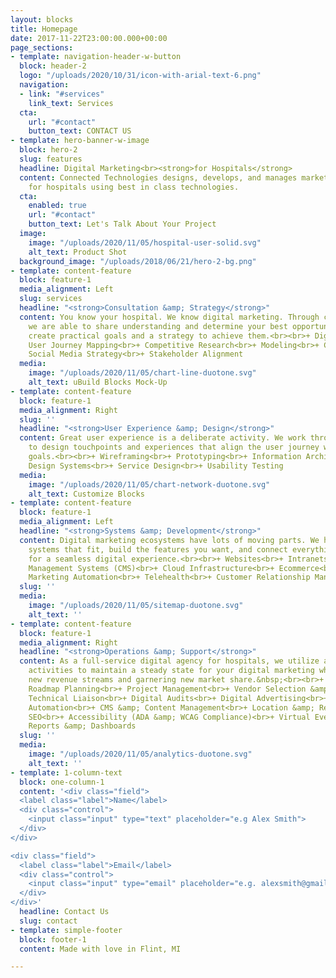 ```yaml
---
layout: blocks
title: Homepage
date: 2017-11-22T23:00:00.000+00:00
page_sections:
- template: navigation-header-w-button
  block: header-2
  logo: "/uploads/2020/10/31/icon-with-arial-text-6.png"
  navigation:
  - link: "#services"
    link_text: Services
  cta:
    url: "#contact"
    button_text: CONTACT US
- template: hero-banner-w-image
  block: hero-2
  slug: features
  headline: Digital Marketing<br><strong>for Hospitals</strong>
  content: Connected Technologies designs, develops, and manages marketing solutions
    for hospitals using best in class technologies.
  cta:
    enabled: true
    url: "#contact"
    button_text: Let's Talk About Your Project
  image:
    image: "/uploads/2020/11/05/hospital-user-solid.svg"
    alt_text: Product Shot
  background_image: "/uploads/2018/06/21/hero-2-bg.png"
- template: content-feature
  block: feature-1
  media_alignment: Left
  slug: services
  headline: "<strong>Consultation &amp; Strategy</strong>"
  content: You know your hospital. We know digital marketing. Through collaboration
    we are able to share understanding and determine your best opportunities, then
    create practical goals and a strategy to achieve them.<br><br>+ Digital Transformation<br>+
    User Journey Mapping<br>+ Competitive Research<br>+ Modeling<br>+ Content Strategy<br>+
    Social Media Strategy<br>+ Stakeholder Alignment
  media:
    image: "/uploads/2020/11/05/chart-line-duotone.svg"
    alt_text: uBuild Blocks Mock-Up
- template: content-feature
  block: feature-1
  media_alignment: Right
  slug: ''
  headline: "<strong>User Experience &amp; Design</strong>"
  content: Great user experience is a deliberate activity. We work through the strategy
    to design touchpoints and experiences that align the user journey with your organizational
    goals.<br><br>+ Wireframing<br>+ Prototyping<br>+ Information Architecture<br>+
    Design Systems<br>+ Service Design<br>+ Usability Testing
  media:
    image: "/uploads/2020/11/05/chart-network-duotone.svg"
    alt_text: Customize Blocks
- template: content-feature
  block: feature-1
  media_alignment: Left
  headline: "<strong>Systems &amp; Development</strong>"
  content: Digital marketing ecosystems have lots of moving parts. We help you select
    systems that fit, build the features you want, and connect everything together
    for a seamless digital experience.<br><br>+ Websites<br>+ Intranets<br>+ Content
    Management Systems (CMS)<br>+ Cloud Infrastructure<br>+ Ecommerce<br>+ Forms<br>+
    Marketing Automation<br>+ Telehealth<br>+ Customer Relationship Management (CRM)
  slug: ''
  media:
    image: "/uploads/2020/11/05/sitemap-duotone.svg"
    alt_text: ''
- template: content-feature
  block: feature-1
  media_alignment: Right
  headline: "<strong>Operations &amp; Support</strong>"
  content: As a full-service digital agency for hospitals, we utilize a variety of
    activities to maintain a steady state for your digital marketing while driving
    new revenue streams and garnering new market share.&nbsp;<br><br>+ Budget &amp;
    Roadmap Planning<br>+ Project Management<br>+ Vendor Selection &amp; Management<br>+
    Technical Liaison<br>+ Digital Audits<br>+ Digital Advertising<br>+ Marketing
    Automation<br>+ CMS &amp; Content Management<br>+ Location &amp; Reputation Management<br>+
    SEO<br>+ Accessibility (ADA &amp; WCAG Compliance)<br>+ Virtual Events<br>+ Training<br>+
    Reports &amp; Dashboards
  slug: ''
  media:
    image: "/uploads/2020/11/05/analytics-duotone.svg"
    alt_text: ''
- template: 1-column-text
  block: one-column-1
  content: '<div class="field">
  <label class="label">Name</label>
  <div class="control">
    <input class="input" type="text" placeholder="e.g Alex Smith">
  </div>
</div>

<div class="field">
  <label class="label">Email</label>
  <div class="control">
    <input class="input" type="email" placeholder="e.g. alexsmith@gmail.com">
  </div>
</div>'
  headline: Contact Us
  slug: contact
- template: simple-footer
  block: footer-1
  content: Made with love in Flint, MI

---
```

